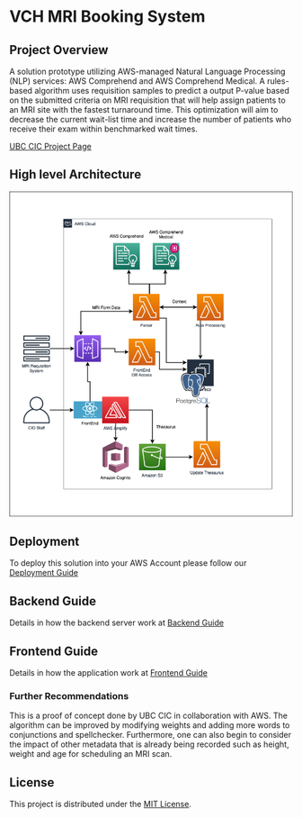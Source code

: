 # VCH MRI Booking System

## Project Overview
A solution prototype utilizing AWS-managed Natural Language Processing (NLP) services: AWS Comprehend and AWS Comprehend Medical. A rules-based algorithm uses requisition samples to predict a output P-value based on the submitted criteria on MRI requisition that will help assign patients to an MRI site with the fastest turnaround time. This optimization will aim to decrease the current wait-list time and increase the number of patients who receive their exam within benchmarked wait times.

[UBC CIC Project Page](https://cic.ubc.ca/projects/vch-mri-project-cant-wait/)
## High level Architecture
![alt text](images/AWS_Diagram.png)

## Deployment 
To deploy this solution into your AWS Account please follow our [Deployment Guide](docs/deployment_guide.md) 

## Backend Guide
Details in how the backend server work at [Backend Guide](docs/backend_guide.md)

## Frontend Guide
Details in how the application work at [Frontend Guide](docs/frontend_guide.md)
 
### Further Recommendations 
This is a proof of concept done by UBC CIC in collaboration with AWS. The algorithm can be improved by modifying weights and adding more words to conjunctions and spellchecker. Furthermore, one can also begin to consider the impact of other metadata that is already being recorded such as height, weight and age for scheduling an MRI scan.

## License
This project is distributed under the [MIT License](./LICENSE).